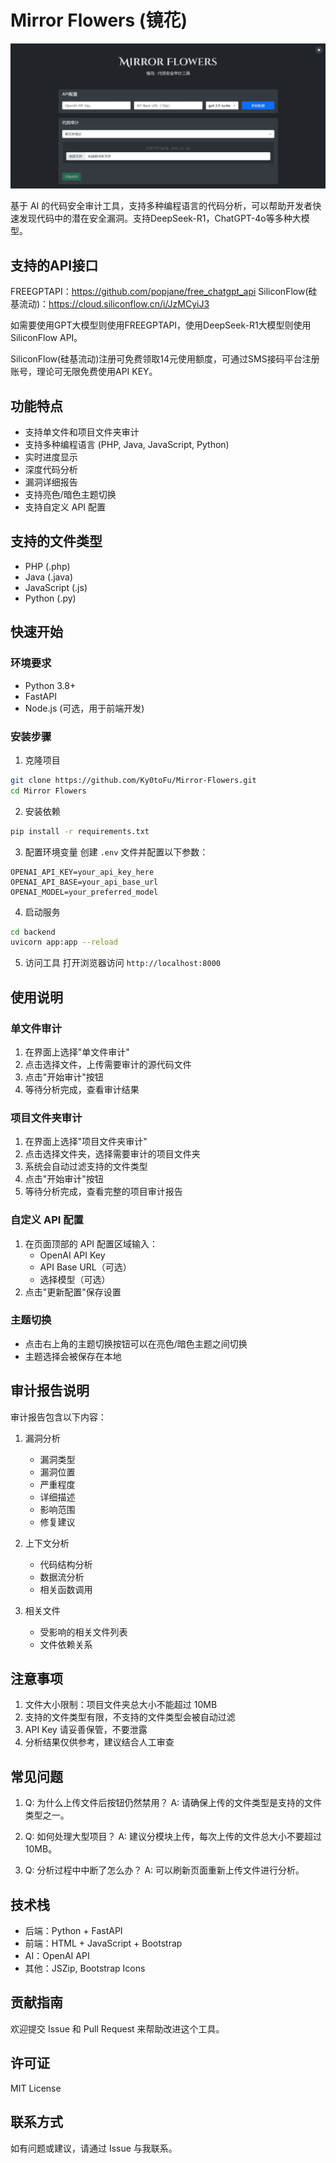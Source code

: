 # Mirror Flowers (镜花)

![image-20250205181045094](https://raw.githubusercontent.com/Ky0toFu/Mirror-Flowers/refs/heads/main/Mirror%20Flowers/Mirror%20Flowers.png)

基于 AI 的代码安全审计工具，支持多种编程语言的代码分析，可以帮助开发者快速发现代码中的潜在安全漏洞。支持DeepSeek-R1，ChatGPT-4o等多种大模型。

## 支持的API接口

FREEGPTAPI：https://github.com/popjane/free_chatgpt_api
SiliconFlow(硅基流动)：https://cloud.siliconflow.cn/i/JzMCyiJ3

如需要使用GPT大模型则使用FREEGPTAPI，使用DeepSeek-R1大模型则使用SiliconFlow API。

SiliconFlow(硅基流动)注册可免费领取14元使用额度，可通过SMS接码平台注册账号，理论可无限免费使用API KEY。

## 功能特点

- 支持单文件和项目文件夹审计
- 支持多种编程语言 (PHP, Java, JavaScript, Python)
- 实时进度显示
- 深度代码分析
- 漏洞详细报告
- 支持亮色/暗色主题切换
- 支持自定义 API 配置

## 支持的文件类型

- PHP (.php)
- Java (.java)
- JavaScript (.js)
- Python (.py)

## 快速开始

### 环境要求

- Python 3.8+
- FastAPI
- Node.js (可选，用于前端开发)

### 安装步骤

1. 克隆项目
```bash
git clone https://github.com/Ky0toFu/Mirror-Flowers.git
cd Mirror Flowers
```

2. 安装依赖
```bash
pip install -r requirements.txt
```

3. 配置环境变量
创建 `.env` 文件并配置以下参数：
```env
OPENAI_API_KEY=your_api_key_here
OPENAI_API_BASE=your_api_base_url
OPENAI_MODEL=your_preferred_model
```

4. 启动服务
```bash
cd backend
uvicorn app:app --reload
```

5. 访问工具
打开浏览器访问 `http://localhost:8000`

## 使用说明

### 单文件审计

1. 在界面上选择"单文件审计"
2. 点击选择文件，上传需要审计的源代码文件
3. 点击"开始审计"按钮
4. 等待分析完成，查看审计结果

### 项目文件夹审计

1. 在界面上选择"项目文件夹审计"
2. 点击选择文件夹，选择需要审计的项目文件夹
3. 系统会自动过滤支持的文件类型
4. 点击"开始审计"按钮
5. 等待分析完成，查看完整的项目审计报告

### 自定义 API 配置

1. 在页面顶部的 API 配置区域输入：
   - OpenAI API Key
   - API Base URL（可选）
   - 选择模型（可选）
2. 点击"更新配置"保存设置

### 主题切换

- 点击右上角的主题切换按钮可以在亮色/暗色主题之间切换
- 主题选择会被保存在本地

## 审计报告说明

审计报告包含以下内容：

1. 漏洞分析
   - 漏洞类型
   - 漏洞位置
   - 严重程度
   - 详细描述
   - 影响范围
   - 修复建议

2. 上下文分析
   - 代码结构分析
   - 数据流分析
   - 相关函数调用

3. 相关文件
   - 受影响的相关文件列表
   - 文件依赖关系

## 注意事项

1. 文件大小限制：项目文件夹总大小不能超过 10MB
2. 支持的文件类型有限，不支持的文件类型会被自动过滤
3. API Key 请妥善保管，不要泄露
4. 分析结果仅供参考，建议结合人工审查

## 常见问题

1. Q: 为什么上传文件后按钮仍然禁用？
   A: 请确保上传的文件类型是支持的文件类型之一。

2. Q: 如何处理大型项目？
   A: 建议分模块上传，每次上传的文件总大小不要超过 10MB。

3. Q: 分析过程中中断了怎么办？
   A: 可以刷新页面重新上传文件进行分析。

## 技术栈

- 后端：Python + FastAPI
- 前端：HTML + JavaScript + Bootstrap
- AI：OpenAI API
- 其他：JSZip, Bootstrap Icons

## 贡献指南

欢迎提交 Issue 和 Pull Request 来帮助改进这个工具。

## 许可证

MIT License

## 联系方式

如有问题或建议，请通过 Issue 与我联系。